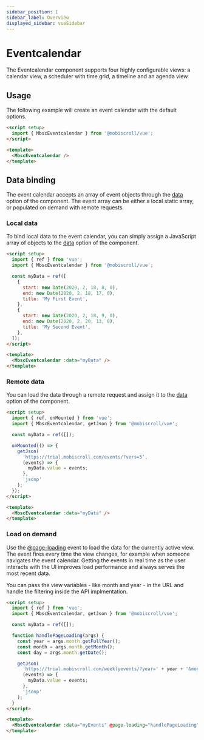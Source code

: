 ```yaml
---
sidebar_position: 1
sidebar_label: Overview
displayed_sidebar: vueSidebar
---
```


# Eventcalendar

The Eventcalendar component supports four highly configurable views: a calendar view, a scheduler with time grid, a timeline and an agenda view.

## Usage

The following example will create an event calendar with the default options.

```html
<script setup>
  import { MbscEventcalendar } from '@mobiscroll/vue';
</script>

<template>
  <MbscEventcalendar />
</template>
```

## Data binding

The event calendar accepts an array of event objects through the [data](./api#opt-data) option of the component.
The event array can be either a local static array, or populated on demand with remote requests.

### Local data

To bind local data to the event calendar, you can simply assign a JavaScript array of objects to the [data](./api#opt-data) option of the component.

```html
<script setup>
  import { ref } from 'vue';
  import { MbscEventcalendar } from '@mobiscroll/vue';

  const myData = ref([
    {
      start: new Date(2020, 2, 18, 8, 0),
      end: new Date(2020, 2, 18, 17, 0),
      title: 'My First Event',
    },
    {
      start: new Date(2020, 2, 18, 9, 0),
      end: new Date(2020, 2, 20, 13, 0),
      title: 'My Second Event',
    },
  ]);
</script>

<template>
  <MbscEventcalendar :data="myData" />
</template>
```

### Remote data

You can load the data through a remote request and assign it to the [data](./api#opt-data) option of the component.

```html
<script setup>
  import { ref, onMounted } from 'vue';
  import { MbscEventcalendar, getJson } from '@mobiscroll/vue';

  const myData = ref([]);

  onMounted(() => {
    getJson(
      'https://trial.mobiscroll.com/events/?vers=5',
      (events) => {
        myData.value = events;
      },
      'jsonp'
    );
  });
</script>

<template>
  <MbscEventcalendar :data="myData" />
</template>
```

### Load on demand

Use the [@page-loading](./api#event-onPageLoading) event to load the data for the currently active view.
The event fires every time the view changes, for example when someone navigates the event calendar.
Getting the events in real time as the user interacts with the UI improves load performance and always serves the most recent data.

You can pass the view variables - like month and year - in the URL and handle the filtering inside the API implmentation.

```html
<script setup>
  import { ref } from 'vue';
  import { MbscEventcalendar, getJson } from '@mobiscroll/vue';

  const myData = ref([]);

  function handlePageLoading(args) {
    const year = args.month.getFullYear();
    const month = args.month.getMonth();
    const day = args.month.getDate();

    getJson(
      'https://trial.mobiscroll.com/weeklyevents/?year=' + year + '&month=' + month + '&day=' + day,
      (events) => {
        myData.value = events;
      },
      'jsonp'
    );
  }
</script>

<template>
  <MbscEventcalendar :data="myEvents" @page-loading="handlePageLoading" />
</template>
```
